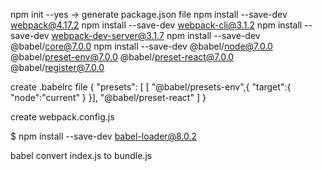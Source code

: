 npm init --yes -> generate package.json file
npm install --save-dev webpack@4.17.2
npm install --save-dev webpack-cli@3.1.2
npm install --save-dev webpack-dev-server@3.1.7
npm install --save-dev @babel/core@7.0.0
npm install --save-dev @babel/node@7.0.0 @babel/preset-env@7.0.0 @babel/preset-react@7.0.0 @babel/register@7.0.0

create .babelrc file 
{
    "presets": [
        [
            "@babel/presets-env",{
                "target":{
                    "node":"current"
                }
        }],
        "@babel/preset-react"
    ]
}

create webpack.config.js

$ npm install --save-dev babel-loader@8.0.2

babel convert index.js to bundle.js